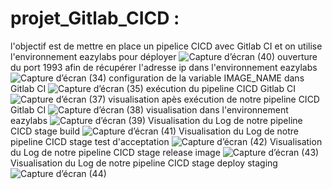 # projet_Gitlab_CICD :
l'objectif est de mettre en place un pipelice CICD avec Gitlab CI et on utilise l'environnement eazylabs pour déployer 
![Capture d’écran (40)](https://github.com/mikimihia/CICD_complet_gitlabCI/assets/44511981/f614f490-cc46-4dbf-8912-8ef5e4e0a15f)
ouverture du port 1993 afin de récupérer l'adresse ip dans l'environnement eazylabs
![Capture d’écran (34)](https://github.com/mikimihia/CICD_complet_gitlabCI/assets/44511981/1ea7370e-e488-4ab5-82dc-69eb28506db6)
configuration de la variable IMAGE_NAME dans Gitlab CI
![Capture d’écran (35)](https://github.com/mikimihia/CICD_complet_gitlabCI/assets/44511981/d907a85b-2daf-4871-bc66-a62e60a53877)
exécution du pipeline CICD Gitlab CI
![Capture d’écran (37)](https://github.com/mikimihia/CICD_complet_gitlabCI/assets/44511981/c73c67e3-8c1c-4ccb-9068-e8a0410aa476)
visualisation apès exécution de notre pipeline CICD Gitlab CI
![Capture d’écran (38)](https://github.com/mikimihia/CICD_complet_gitlabCI/assets/44511981/56cf7cbc-f0d9-48dd-a763-3ba8eb0a3836)
visualisation dans l'environnement eazylabs
![Capture d’écran (39)](https://github.com/mikimihia/CICD_complet_gitlabCI/assets/44511981/b3d05572-a50f-4a3c-bf36-4e240972e07c)
Visualisation du Log de notre pipeline CICD stage build
![Capture d’écran (41)](https://github.com/mikimihia/CICD_complet_gitlabCI/assets/44511981/e173add3-20c1-4e56-a0ee-33ff3b60ed18)
Visualisation du Log de notre pipeline CICD stage test d'acceptation
![Capture d’écran (42)](https://github.com/mikimihia/CICD_complet_gitlabCI/assets/44511981/6db53fb3-a924-47bd-a7e1-e4445ece4dd3)
Visualisation du Log de notre pipeline CICD stage release image
![Capture d’écran (43)](https://github.com/mikimihia/CICD_complet_gitlabCI/assets/44511981/e3e976cc-0b8f-41cb-b6b8-2390d60aa232)
Visualisation du Log de notre pipeline CICD stage deploy staging
![Capture d’écran (44)](https://github.com/mikimihia/CICD_complet_gitlabCI/assets/44511981/2e777576-8079-4d72-8c29-b4fa2a8da29b)












